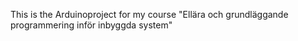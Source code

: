 This is the Arduinoproject for my course "Ellära och grundläggande programmering inför inbyggda system" 
